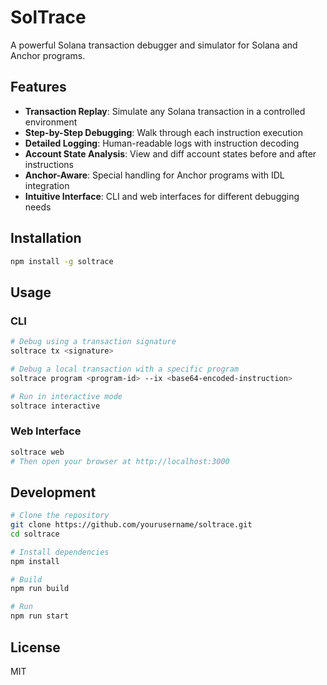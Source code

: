 # SolTrace

A powerful Solana transaction debugger and simulator for Solana and Anchor programs.

## Features

- **Transaction Replay**: Simulate any Solana transaction in a controlled environment
- **Step-by-Step Debugging**: Walk through each instruction execution
- **Detailed Logging**: Human-readable logs with instruction decoding
- **Account State Analysis**: View and diff account states before and after instructions
- **Anchor-Aware**: Special handling for Anchor programs with IDL integration
- **Intuitive Interface**: CLI and web interfaces for different debugging needs

## Installation

```bash
npm install -g soltrace
```

## Usage

### CLI

```bash
# Debug using a transaction signature
soltrace tx <signature>

# Debug a local transaction with a specific program
soltrace program <program-id> --ix <base64-encoded-instruction>

# Run in interactive mode
soltrace interactive
```

### Web Interface

```bash
soltrace web
# Then open your browser at http://localhost:3000
```

## Development

```bash
# Clone the repository
git clone https://github.com/yourusername/soltrace.git
cd soltrace

# Install dependencies
npm install

# Build
npm run build

# Run
npm run start
```

## License

MIT
